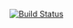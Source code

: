 [![Build Status](https://travis-ci.org/motor-cms/motor-core.svg?branch=master)](https://travis-ci.org/motor-cms/motor-core)